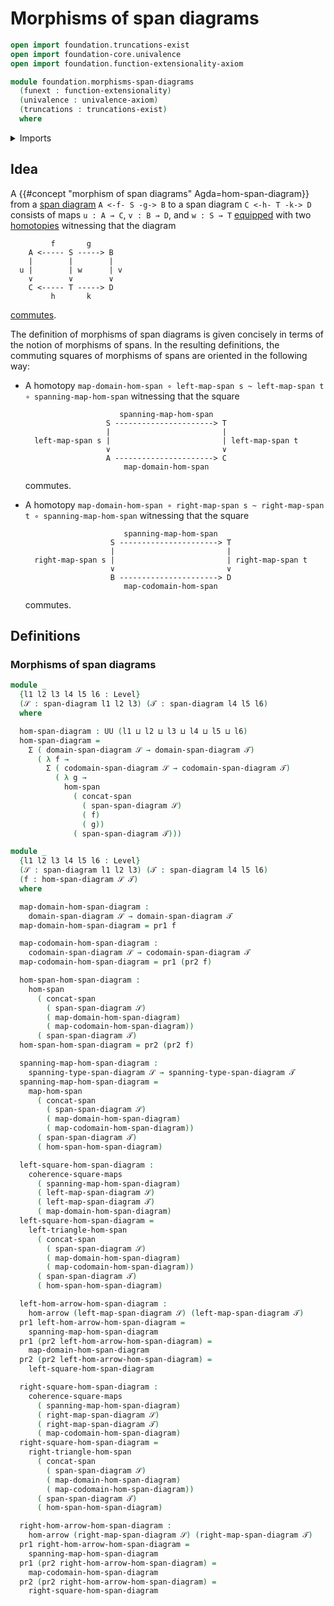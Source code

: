 # Morphisms of span diagrams

```agda
open import foundation.truncations-exist
open import foundation-core.univalence
open import foundation.function-extensionality-axiom

module foundation.morphisms-span-diagrams
  (funext : function-extensionality)
  (univalence : univalence-axiom)
  (truncations : truncations-exist)
  where
```

<details><summary>Imports</summary>

```agda
open import foundation.dependent-pair-types
open import foundation.morphisms-arrows funext
open import foundation.morphisms-spans
open import foundation.operations-spans funext univalence truncations
open import foundation.span-diagrams funext
open import foundation.universe-levels

open import foundation-core.commuting-squares-of-maps funext
```

</details>

## Idea

A {{#concept "morphism of span diagrams" Agda=hom-span-diagram}} from a
[span diagram](foundation.span-diagrams.md) `A <-f- S -g-> B` to a span diagram
`C <-h- T -k-> D` consists of maps `u : A → C`, `v : B → D`, and `w : S → T`
[equipped](foundation.structure.md) with two
[homotopies](foundation-core.homotopies.md) witnessing that the diagram

```text
         f       g
    A <----- S -----> B
    |        |        |
  u |        | w      | v
    ∨        ∨        ∨
    C <----- T -----> D
         h       k
```

[commutes](foundation-core.commuting-squares-of-maps.md).

The definition of morphisms of span diagrams is given concisely in terms of the
notion of morphisms of spans. In the resulting definitions, the commuting
squares of morphisms of spans are oriented in the following way:

- A homotopy
  `map-domain-hom-span ∘ left-map-span s ~ left-map-span t ∘ spanning-map-hom-span`
  witnessing that the square

  ```text
                       spanning-map-hom-span
                    S ----------------------> T
                    |                         |
    left-map-span s |                         | left-map-span t
                    ∨                         ∨
                    A ----------------------> C
                        map-domain-hom-span
  ```

  commutes.

- A homotopy
  `map-domain-hom-span ∘ right-map-span s ~ right-map-span t ∘ spanning-map-hom-span`
  witnessing that the square

  ```text
                        spanning-map-hom-span
                     S ----------------------> T
                     |                         |
    right-map-span s |                         | right-map-span t
                     ∨                         ∨
                     B ----------------------> D
                        map-codomain-hom-span
  ```

  commutes.

## Definitions

### Morphisms of span diagrams

```agda
module _
  {l1 l2 l3 l4 l5 l6 : Level}
  (𝒮 : span-diagram l1 l2 l3) (𝒯 : span-diagram l4 l5 l6)
  where

  hom-span-diagram : UU (l1 ⊔ l2 ⊔ l3 ⊔ l4 ⊔ l5 ⊔ l6)
  hom-span-diagram =
    Σ ( domain-span-diagram 𝒮 → domain-span-diagram 𝒯)
      ( λ f →
        Σ ( codomain-span-diagram 𝒮 → codomain-span-diagram 𝒯)
          ( λ g →
            hom-span
              ( concat-span
                ( span-span-diagram 𝒮)
                ( f)
                ( g))
              ( span-span-diagram 𝒯)))

module _
  {l1 l2 l3 l4 l5 l6 : Level}
  (𝒮 : span-diagram l1 l2 l3) (𝒯 : span-diagram l4 l5 l6)
  (f : hom-span-diagram 𝒮 𝒯)
  where

  map-domain-hom-span-diagram :
    domain-span-diagram 𝒮 → domain-span-diagram 𝒯
  map-domain-hom-span-diagram = pr1 f

  map-codomain-hom-span-diagram :
    codomain-span-diagram 𝒮 → codomain-span-diagram 𝒯
  map-codomain-hom-span-diagram = pr1 (pr2 f)

  hom-span-hom-span-diagram :
    hom-span
      ( concat-span
        ( span-span-diagram 𝒮)
        ( map-domain-hom-span-diagram)
        ( map-codomain-hom-span-diagram))
      ( span-span-diagram 𝒯)
  hom-span-hom-span-diagram = pr2 (pr2 f)

  spanning-map-hom-span-diagram :
    spanning-type-span-diagram 𝒮 → spanning-type-span-diagram 𝒯
  spanning-map-hom-span-diagram =
    map-hom-span
      ( concat-span
        ( span-span-diagram 𝒮)
        ( map-domain-hom-span-diagram)
        ( map-codomain-hom-span-diagram))
      ( span-span-diagram 𝒯)
      ( hom-span-hom-span-diagram)

  left-square-hom-span-diagram :
    coherence-square-maps
      ( spanning-map-hom-span-diagram)
      ( left-map-span-diagram 𝒮)
      ( left-map-span-diagram 𝒯)
      ( map-domain-hom-span-diagram)
  left-square-hom-span-diagram =
    left-triangle-hom-span
      ( concat-span
        ( span-span-diagram 𝒮)
        ( map-domain-hom-span-diagram)
        ( map-codomain-hom-span-diagram))
      ( span-span-diagram 𝒯)
      ( hom-span-hom-span-diagram)

  left-hom-arrow-hom-span-diagram :
    hom-arrow (left-map-span-diagram 𝒮) (left-map-span-diagram 𝒯)
  pr1 left-hom-arrow-hom-span-diagram =
    spanning-map-hom-span-diagram
  pr1 (pr2 left-hom-arrow-hom-span-diagram) =
    map-domain-hom-span-diagram
  pr2 (pr2 left-hom-arrow-hom-span-diagram) =
    left-square-hom-span-diagram

  right-square-hom-span-diagram :
    coherence-square-maps
      ( spanning-map-hom-span-diagram)
      ( right-map-span-diagram 𝒮)
      ( right-map-span-diagram 𝒯)
      ( map-codomain-hom-span-diagram)
  right-square-hom-span-diagram =
    right-triangle-hom-span
      ( concat-span
        ( span-span-diagram 𝒮)
        ( map-domain-hom-span-diagram)
        ( map-codomain-hom-span-diagram))
      ( span-span-diagram 𝒯)
      ( hom-span-hom-span-diagram)

  right-hom-arrow-hom-span-diagram :
    hom-arrow (right-map-span-diagram 𝒮) (right-map-span-diagram 𝒯)
  pr1 right-hom-arrow-hom-span-diagram =
    spanning-map-hom-span-diagram
  pr1 (pr2 right-hom-arrow-hom-span-diagram) =
    map-codomain-hom-span-diagram
  pr2 (pr2 right-hom-arrow-hom-span-diagram) =
    right-square-hom-span-diagram
```
